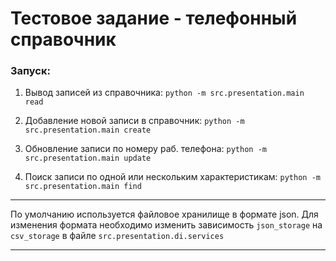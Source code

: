 <h1>Тестовое задание - телефонный справочник</h1>

<h3>Запуск:</h3>

1. Вывод записей из справочника: `python -m src.presentation.main read`

2. Добавление новой записи в справочник: `python -m src.presentation.main create`

3. Обновление записи по номеру раб. телефона: `python -m src.presentation.main update`

4. Поиск записи по одной или нескольким характеристикам: `python -m src.presentation.main find`

<hr>

По умолчанию используется файловое хранилище в формате json. Для изменения формата необходимо изменить зависимость
`json_storage` на `csv_storage` в файле `src.presentation.di.services`

<hr>
